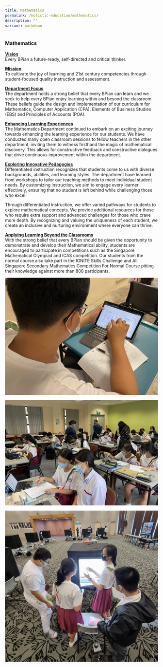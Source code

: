 ```yaml
---
title: Mathematics
permalink: /holistic-education/mathematics/
description: ""
variant: markdown
---
```

### Mathematics

<strong><u>Vision</u></strong>
<br>Every BPian a future-ready, self-directed and critical thinker.  
  
<strong><u>Mission</u></strong>
<br>To cultivate the joy of learning and 21st&nbsp;century competencies through student-focused quality instruction and assessment.  
  
<strong><u>Department Focus</u></strong>
<br>The department holds a strong belief that every BPian can learn and we seek to help every BPian enjoy learning within and beyond the classroom. These beliefs guide the design and implementation of our curriculum for Mathematics, Computer Application (CPA), Elements of Business Studies (EBS) and Principles of Accounts (POA).  
  
<strong><u>Enhancing Learning Experiences</u></strong>
<br>
The Mathematics Department continued to embark on an exciting journey towards enhancing the learning experience for our students. We have conducted many open classroom sessions to fellow teachers in the other department, inviting them to witness firsthand the magic of mathematical discovery. This allows for constructive feedback and constructive dialogues that drive continuous improvement within the department.

<strong><u>Exploring Innovative Pedagogies</u></strong>
<br>
Differentiated instruction recognizes that students come to us with diverse backgrounds, abilities, and learning styles. The department have learned from workshops to tailor our teaching methods to meet individual student needs. By customizing instruction, we aim to engage every learner effectively, ensuring that no student is left behind while challenging those who excel.

Through differentiated instruction, we offer varied pathways for students to explore mathematical concepts. We provide additional resources for those who require extra support and advanced challenges for those who crave more depth. By recognizing and valuing the uniqueness of each student, we create an inclusive and nurturing environment where everyone can thrive.


  
<strong><u>Applying Learning Beyond the Classrooms</u></strong>
<br>With the strong belief that every BPian should be given the opportunity to demonstrate and develop their Mathematical ability, students are encouraged to participate in competitions such as the Singapore Mathematical Olympiad and ICAS competition. Our students from the normal course also take part in the IGNITE Skills Challenge and All Singapore Secondary Mathematics Competition For Normal Course pitting their knowledge against more than 800 participants.




![](/images/Screenshot_2024_06_27_at_12_33_41.png)

![](/images/Screenshot_2024_06_27_at_12_33_34.png)

![](/images/Screenshot_2024_06_27_at_12_33_20.png)
